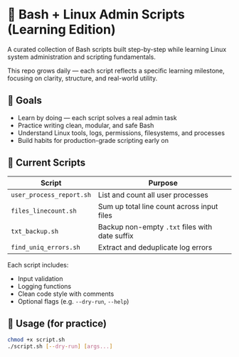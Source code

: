 # 📘 Bash + Linux Admin Scripts (Learning Edition)

A curated collection of Bash scripts built step-by-step while learning Linux system administration and scripting fundamentals.

This repo grows daily — each script reflects a specific learning milestone, focusing on clarity, structure, and real-world utility.

## 🚀 Goals

- Learn by doing — each script solves a real admin task
- Practice writing clean, modular, and safe Bash
- Understand Linux tools, logs, permissions, filesystems, and processes
- Build habits for production-grade scripting early on

## 📂 Current Scripts

| Script                 | Purpose                                          |
|------------------------|--------------------------------------------------|
| `user_process_report.sh` | List and count all user processes             |
| `files_linecount.sh`     | Sum up total line count across input files     |
| `txt_backup.sh`          | Backup non-empty `.txt` files with date suffix |
| `find_uniq_errors.sh`    | Extract and deduplicate log errors             |

Each script includes:
- Input validation
- Logging functions
- Clean code style with comments
- Optional flags (e.g. `--dry-run`, `--help`)

## 🧠 Usage (for practice)

```bash
chmod +x script.sh
./script.sh [--dry-run] [args...]
